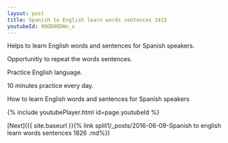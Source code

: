```yaml
---
layout: post
title: Spanish to English learn words sentences 1415 
youtubeId: 90OD8ODWx_s
---
```

 
 
Helps to learn English words and sentences for Spanish speakers.

Opportunitiy to repeat the words sentences. 

Practice English language. 
 
10 minutes practice every day. 
 
How to learn English words and sentences for Spanish speakers 
 
{% include youtubePlayer.html id=page.youtubeId %}
 
 
[Next]({{ site.baseurl }}{% link  split1/_posts/2016-06-09-Spanish to english learn words sentences 1826 .md%})
 
